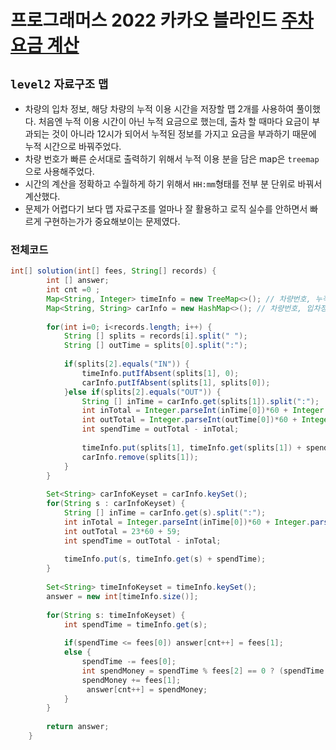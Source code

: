 # 프로그래머스 2022 카카오 블라인드 [주차 요금 계산](https://programmers.co.kr/learn/courses/30/lessons/92341)
`level2` `자료구조` `맵`
---
- 차량의 입차 정보, 해당 차량의 누적 이용 시간을 저장할 맵 2개를 사용하여 풀이했다. 처음엔 누적 이용 시간이 아닌 누적 요금으로 했는데, 출차 할 때마다 요금이 부과되는 것이 아니라 12시가 되어서 누적된 정보를 가지고 요금을 부과하기 때문에 누적 시간으로 바꿔주었다.
- 차량 번호가 빠른 순서대로 출력하기 위해서 누적 이용 분을 담은 map은 `treemap`으로 사용해주었다.
- 시간의 계산을 정확하고 수월하게 하기 위해서 `HH:mm`형태를 전부 분 단위로 바꿔서 계산했다.
- 문제가 어렵다기 보다 맵 자료구조를 얼마나 잘 활용하고 로직 실수를 안하면서 빠르게 구현하는가가 중요해보이는 문제였다.

### 전체코드
```java
int[] solution(int[] fees, String[] records) {
        int [] answer;
		int cnt =0 ;
		Map<String, Integer> timeInfo = new TreeMap<>(); // 차량번호, 누적 이용 분 
		Map<String, String> carInfo = new HashMap<>(); // 차량번호, 입차정보
		
		for(int i=0; i<records.length; i++) {
			String [] splits = records[i].split(" ");
			String [] outTime = splits[0].split(":");
			
			if(splits[2].equals("IN")) {
				timeInfo.putIfAbsent(splits[1], 0);
				carInfo.putIfAbsent(splits[1], splits[0]);
			}else if(splits[2].equals("OUT")) {
				String [] inTime = carInfo.get(splits[1]).split(":");
				int inTotal = Integer.parseInt(inTime[0])*60 + Integer.parseInt(inTime[1]);
				int outTotal = Integer.parseInt(outTime[0])*60 + Integer.parseInt(outTime[1]);
				int spendTime = outTotal - inTotal;
				
				timeInfo.put(splits[1], timeInfo.get(splits[1]) + spendTime);
				carInfo.remove(splits[1]);
			}
		}
		
		Set<String> carInfoKeyset = carInfo.keySet();
		for(String s : carInfoKeyset) {
			String [] inTime = carInfo.get(s).split(":");
			int inTotal = Integer.parseInt(inTime[0])*60 + Integer.parseInt(inTime[1]);
			int outTotal = 23*60 + 59;
			int spendTime = outTotal - inTotal;
			
			timeInfo.put(s, timeInfo.get(s) + spendTime);
		}
		
		Set<String> timeInfoKeyset = timeInfo.keySet();
		answer = new int[timeInfo.size()];
		
		for(String s: timeInfoKeyset) {
			int spendTime = timeInfo.get(s);
			
			if(spendTime <= fees[0]) answer[cnt++] = fees[1];
			else {
				spendTime -= fees[0];
				int spendMoney = spendTime % fees[2] == 0 ? (spendTime / fees[2]) * fees[3] : (spendTime / fees[2] + 1) * fees[3];
				spendMoney += fees[1];
				 answer[cnt++] = spendMoney;
			}
		}
		
		return answer;
    }
```
